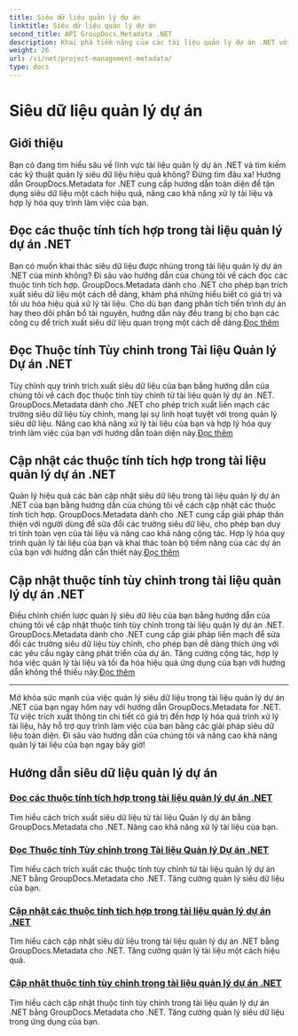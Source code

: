 ```yaml
---
title: Siêu dữ liệu quản lý dự án
linktitle: Siêu dữ liệu quản lý dự án
second_title: API GroupDocs.Metadata .NET
description: Khai phá tiềm năng của các tài liệu quản lý dự án .NET với hướng dẫn GroupDocs.Metadata dành cho .NET. Trích xuất, cập nhật và quản lý siêu dữ liệu một cách dễ dàng.
weight: 26
url: /vi/net/project-management-metadata/
type: docs
---
```

# Siêu dữ liệu quản lý dự án


## Giới thiệu

Bạn có đang tìm hiểu sâu về lĩnh vực tài liệu quản lý dự án .NET và tìm kiếm các kỹ thuật quản lý siêu dữ liệu hiệu quả không? Đừng tìm đâu xa! Hướng dẫn GroupDocs.Metadata for .NET cung cấp hướng dẫn toàn diện để tận dụng siêu dữ liệu một cách hiệu quả, nâng cao khả năng xử lý tài liệu và hợp lý hóa quy trình làm việc của bạn.

## Đọc các thuộc tính tích hợp trong tài liệu quản lý dự án .NET

 Bạn có muốn khai thác siêu dữ liệu được nhúng trong tài liệu quản lý dự án .NET của mình không? Đi sâu vào hướng dẫn của chúng tôi về cách đọc các thuộc tính tích hợp. GroupDocs.Metadata dành cho .NET cho phép bạn trích xuất siêu dữ liệu một cách dễ dàng, khám phá những hiểu biết có giá trị và tối ưu hóa hiệu quả xử lý tài liệu. Cho dù bạn đang phân tích tiến trình dự án hay theo dõi phân bổ tài nguyên, hướng dẫn này đều trang bị cho bạn các công cụ để trích xuất siêu dữ liệu quan trọng một cách dễ dàng.[Đọc thêm](./read-built-in-properties-project-management-documents/)

## Đọc Thuộc tính Tùy chỉnh trong Tài liệu Quản lý Dự án .NET

 Tùy chỉnh quy trình trích xuất siêu dữ liệu của bạn bằng hướng dẫn của chúng tôi về cách đọc thuộc tính tùy chỉnh từ tài liệu quản lý dự án .NET. GroupDocs.Metadata dành cho .NET cho phép trích xuất liền mạch các trường siêu dữ liệu tùy chỉnh, mang lại sự linh hoạt tuyệt vời trong quản lý siêu dữ liệu. Nâng cao khả năng xử lý tài liệu của bạn và hợp lý hóa quy trình làm việc của bạn với hướng dẫn toàn diện này.[Đọc thêm](./read-custom-properties-project-management-documents/)

## Cập nhật các thuộc tính tích hợp trong tài liệu quản lý dự án .NET

 Quản lý hiệu quả các bản cập nhật siêu dữ liệu trong tài liệu quản lý dự án .NET của bạn bằng hướng dẫn của chúng tôi về cách cập nhật các thuộc tính tích hợp. GroupDocs.Metadata dành cho .NET cung cấp giải pháp thân thiện với người dùng để sửa đổi các trường siêu dữ liệu, cho phép bạn duy trì tính toàn vẹn của tài liệu và nâng cao khả năng cộng tác. Hợp lý hóa quy trình quản lý tài liệu của bạn và khai thác toàn bộ tiềm năng của các dự án của bạn với hướng dẫn cần thiết này.[Đọc thêm](./update-built-in-properties-project-management-documents/)

## Cập nhật thuộc tính tùy chỉnh trong tài liệu quản lý dự án .NET

Điều chỉnh chiến lược quản lý siêu dữ liệu của bạn bằng hướng dẫn của chúng tôi về cập nhật thuộc tính tùy chỉnh trong tài liệu quản lý dự án .NET. GroupDocs.Metadata dành cho .NET cung cấp giải pháp liền mạch để sửa đổi các trường siêu dữ liệu tùy chỉnh, cho phép bạn dễ dàng thích ứng với các yêu cầu ngày càng phát triển của dự án. Tăng cường cộng tác, hợp lý hóa việc quản lý tài liệu và tối đa hóa hiệu quả ứng dụng của bạn với hướng dẫn không thể thiếu này.[Đọc thêm](./update-custom-properties-project-management-documents/)

----

Mở khóa sức mạnh của việc quản lý siêu dữ liệu trong tài liệu quản lý dự án .NET của bạn ngay hôm nay với hướng dẫn GroupDocs.Metadata for .NET. Từ việc trích xuất thông tin chi tiết có giá trị đến hợp lý hóa quá trình xử lý tài liệu, hãy hỗ trợ quy trình làm việc của bạn bằng các giải pháp siêu dữ liệu toàn diện. Đi sâu vào hướng dẫn của chúng tôi và nâng cao khả năng quản lý tài liệu của bạn ngay bây giờ!
## Hướng dẫn siêu dữ liệu quản lý dự án
### [Đọc các thuộc tính tích hợp trong tài liệu quản lý dự án .NET](./read-built-in-properties-project-management-documents/)
Tìm hiểu cách trích xuất siêu dữ liệu từ tài liệu Quản lý dự án bằng GroupDocs.Metadata cho .NET. Nâng cao khả năng xử lý tài liệu của bạn.
### [Đọc Thuộc tính Tùy chỉnh trong Tài liệu Quản lý Dự án .NET](./read-custom-properties-project-management-documents/)
Tìm hiểu cách trích xuất các thuộc tính tùy chỉnh từ tài liệu quản lý dự án .NET bằng GroupDocs.Metadata cho .NET. Tăng cường quản lý siêu dữ liệu của bạn.
### [Cập nhật các thuộc tính tích hợp trong tài liệu quản lý dự án .NET](./update-built-in-properties-project-management-documents/)
Tìm hiểu cách cập nhật siêu dữ liệu trong tài liệu quản lý dự án .NET bằng GroupDocs.Metadata cho .NET. Tăng cường quản lý tài liệu một cách hiệu quả.
### [Cập nhật thuộc tính tùy chỉnh trong tài liệu quản lý dự án .NET](./update-custom-properties-project-management-documents/)
Tìm hiểu cách cập nhật thuộc tính tùy chỉnh trong tài liệu quản lý dự án .NET bằng GroupDocs.Metadata cho .NET. Tăng cường quản lý siêu dữ liệu trong ứng dụng của bạn.